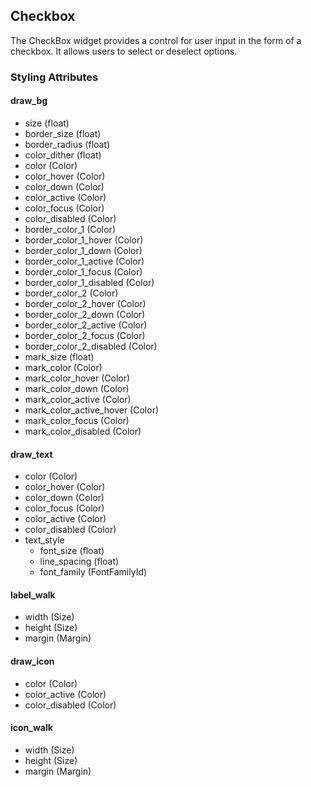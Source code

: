 ## Checkbox
The CheckBox widget provides a control for user input in the form of a checkbox. It allows users to select or deselect options.

### Styling Attributes
#### draw_bg
- size (float)
- border_size (float)
- border_radius (float)
- color_dither (float)
- color (Color)
- color_hover (Color)
- color_down (Color)
- color_active (Color)
- color_focus (Color)
- color_disabled (Color)
- border_color_1 (Color)
- border_color_1_hover (Color)
- border_color_1_down (Color)
- border_color_1_active (Color)
- border_color_1_focus (Color)
- border_color_1_disabled (Color)
- border_color_2 (Color)
- border_color_2_hover (Color)
- border_color_2_down (Color)
- border_color_2_active (Color)
- border_color_2_focus (Color)
- border_color_2_disabled (Color)
- mark_size (float)
- mark_color (Color)
- mark_color_hover (Color)
- mark_color_down (Color)
- mark_color_active (Color)
- mark_color_active_hover (Color)
- mark_color_focus (Color)
- mark_color_disabled (Color)

#### draw_text
- color (Color)
- color_hover (Color)
- color_down (Color)
- color_focus (Color)
- color_active (Color)
- color_disabled (Color)
- text_style
    - font_size (float)
    - line_spacing (float)
    - font_family (FontFamilyId)

#### label_walk
- width (Size)
- height (Size)
- margin (Margin)

#### draw_icon
- color (Color)
- color_active (Color)
- color_disabled (Color)

#### icon_walk
- width (Size)
- height (Size)
- margin (Margin)